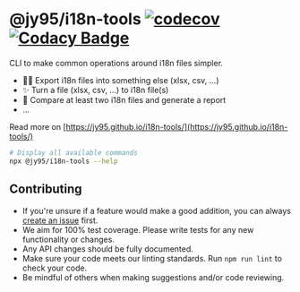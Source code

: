 # @jy95/i18n-tools [![codecov](https://codecov.io/gh/jy95/i18n-tools/branch/master/graph/badge.svg?token=PQDE2R2GYR)](https://codecov.io/gh/jy95/i18n-tools) [![Codacy Badge](https://app.codacy.com/project/badge/Grade/95593519673143d6a1e475c1d2c4332c)](https://www.codacy.com/gh/jy95/i18n-tools)

CLI to make common operations around i18n files simpler.

- 👩‍💻 Export i18n files into something else (xlsx, csv, ...)
- ✨ Turn a file (xlsx, csv, ...) to i18n file(s)
- 📜 Compare at least two i18n files and generate a report
- ...

Read more on [https://jy95.github.io/i18n-tools/](https://jy95.github.io/i18n-tools/)

```bash
# Display all available commands
npx @jy95/i18n-tools --help
```

## Contributing

* If you're unsure if a feature would make a good addition, you can always [create an issue](https://github.com/jy95/i18n-tools/issues/new) first.
* We aim for 100% test coverage. Please write tests for any new functionality or changes.
* Any API changes should be fully documented.
* Make sure your code meets our linting standards. Run `npm run lint` to check your code.
* Be mindful of others when making suggestions and/or code reviewing.